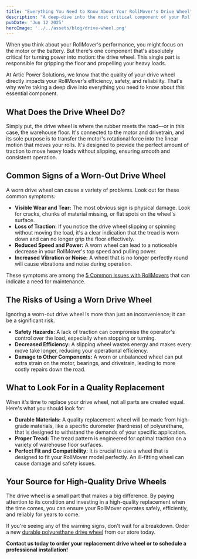 ```yaml
---
title: "Everything You Need to Know About Your RollMover's Drive Wheel"
description: "A deep-dive into the most critical component of your RollMover. Learn how the drive wheel works, how to spot signs of wear, and why a quality replacement is crucial for safety and performance."
pubDate: 'Jun 12 2025'
heroImage: '../../assets/blog/drive-wheel.png'
---
```


When you think about your RollMover's performance, you might focus on the motor or the battery. But there's one component that's absolutely critical for turning power into motion: the drive wheel. This single part is responsible for gripping the floor and propelling your heavy loads.

At Artic Power Solutions, we know that the quality of your drive wheel directly impacts your RollMover's efficiency, safety, and reliability. That's why we're taking a deep dive into everything you need to know about this essential component.

## What Does the Drive Wheel Do?

Simply put, the drive wheel is where the rubber meets the road—or in this case, the warehouse floor. It's connected to the motor and drivetrain, and its sole purpose is to transfer the motor's rotational force into the linear motion that moves your rolls. It's designed to provide the perfect amount of traction to move heavy loads without slipping, ensuring smooth and consistent operation.

## Common Signs of a Worn-Out Drive Wheel

A worn drive wheel can cause a variety of problems. Look out for these common symptoms:

-   **Visible Wear and Tear:** The most obvious sign is physical damage. Look for cracks, chunks of material missing, or flat spots on the wheel's surface.
-   **Loss of Traction:** If you notice the drive wheel slipping or spinning without moving the load, it's a clear indication that the tread is worn down and can no longer grip the floor effectively.
-   **Reduced Speed and Power:** A worn wheel can lead to a noticeable decrease in your RollMover's top speed and pulling power.
-   **Increased Vibration or Noise:** A wheel that is no longer perfectly round will cause vibrations and noise during operation.

These symptoms are among the [5 Common Issues with RollMovers](/blog/common-issues) that can indicate a need for maintenance.

## The Risks of Using a Worn Drive Wheel

Ignoring a worn-out drive wheel is more than just an inconvenience; it can be a significant risk.

-   **Safety Hazards:** A lack of traction can compromise the operator's control over the load, especially when stopping or turning.
-   **Decreased Efficiency:** A slipping wheel wastes energy and makes every move take longer, reducing your operational efficiency.
-   **Damage to Other Components:** A worn or unbalanced wheel can put extra strain on the motor, bearings, and drivetrain, leading to more costly repairs down the road.

## What to Look For in a Quality Replacement

When it's time to replace your drive wheel, not all parts are created equal. Here's what you should look for:

-   **Durable Materials:** A quality replacement wheel will be made from high-grade materials, like a specific durometer (hardness) of polyurethane, that is designed to withstand the demands of your specific application.
-   **Proper Tread:** The tread pattern is engineered for optimal traction on a variety of warehouse floor surfaces.
-   **Perfect Fit and Compatibility:** It is crucial to use a wheel that is designed to fit your RollMover model perfectly. An ill-fitting wheel can cause damage and safety issues.

## Your Source for High-Quality Drive Wheels

The drive wheel is a small part that makes a big difference. By paying attention to its condition and investing in a high-quality replacement when the time comes, you can ensure your RollMover operates safely, efficiently, and reliably for years to come.

If you're seeing any of the warning signs, don't wait for a breakdown. Order a new [durable polyurethane drive wheel](/parts/durable-polyurethane-drive-wheels) from our store today.

**Contact us today to order your replacement drive wheel or to schedule a professional installation!**
